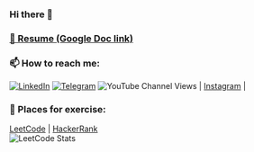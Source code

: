 ### Hi there 👋

### <a href="https://docs.google.com/document/d/19W0rGvzkZEzHNFFNjD_tDxCzzpNnHh4xmTiTQz0plxg/edit?usp=sharing" target="_blank">📝 Resume (Google Doc link)</a>

### 📫 How to reach me:
[![LinkedIn](https://img.shields.io/badge/LinkedIn-profile-%230e76a8?style=flat&logo=linkedin)](https://www.linkedin.com/in/dmitrii-podlesnykh)
[![Telegram](https://img.shields.io/badge/Telegram-ping-%232CA5E0?style=flat&logo=telegram)](https://t.me/DmitriiPodlesnykh)
![YouTube Channel Views](https://img.shields.io/youtube/channel/views/UC4eAGA-fuOl0a5LIz1m1qYA)
| [Instagram](https://www.instagram.com/d.podlesnykh/) |


### 🌱 Places for exercise:
[LeetCode](https://leetcode.com/DmitriiPodlesnykh/)    |   [HackerRank](https://www.hackerrank.com/d_podlesnykh)
<br/>![LeetCode Stats](https://leetcard.jacoblin.cool/DmitriiPodlesnykh?theme=unicorn&font=Itim)
<!--
**DmitriiPodlesnykh/DmitriiPodlesnykh** is a ✨ _special_ ✨ repository because its `README.md` (this file) appears on your GitHub profile.

Here are some ideas to get you started:

- 🔭 I’m currently working on ...
- 🌱 I’m currently learning ...
- 👯 I’m looking to collaborate on ...
- 🤔 I’m looking for help with ...
- 💬 Ask me about ...
- 📫 How to reach me: ...
- 😄 Pronouns: ...
- ⚡ Fun fact: ...
-->
